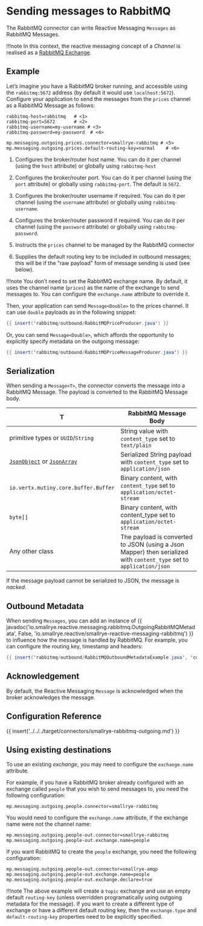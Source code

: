 # Sending messages to RabbitMQ

The RabbitMQ connector can write Reactive Messaging `Messages` as
RabbitMQ Messages.

!!!note
    In this context, the reactive messaging concept of a *Channel* is
    realised as a [RabbitMQ
    Exchange](https://www.rabbitmq.com/tutorials/amqp-concepts.html#exchanges).

## Example

Let’s imagine you have a RabbitMQ broker running, and accessible using
the `rabbitmq:5672` address (by default it would use `localhost:5672`).
Configure your application to send the messages from the `prices`
channel as a RabbitMQ Message as follows:

```
rabbitmq-host=rabbitmq   # <1>
rabbitmq-port=5672       # <2>
rabbitmq-username=my-username # <3>
rabbitmq-password=my-password  # <4>

mp.messaging.outgoing.prices.connector=smallrye-rabbitmq # <5>
mp.messaging.outgoing.prices.default-routing-key=normal    # <6>
```

1.  Configures the broker/router host name. You can do it per channel
    (using the `host` attribute) or globally using `rabbitmq-host`

2.  Configures the broker/router port. You can do it per channel (using
    the `port` attribute) or globally using `rabbitmq-port`. The default
    is `5672`.

3.  Configures the broker/router username if required. You can do it per
    channel (using the `username` attribute) or globally using
    `rabbitmq-username`.

4.  Configures the broker/router password if required. You can do it per
    channel (using the `password` attribute) or globally using
    `rabbitmq-password`.

5.  Instructs the `prices` channel to be managed by the RabbitMQ
    connector

6.  Supplies the default routing key to be included in outbound
    messages; this will be if the "raw payload" form of message sending
    is used (see below).

!!!note
    You don’t need to set the RabbitMQ exchange name. By default, it uses
    the channel name (`prices`) as the name of the exchange to send messages
    to. You can configure the `exchange.name` attribute to override it.

Then, your application can send `Message<Double>` to the prices channel.
It can use `double` payloads as in the following snippet:

``` java
{{ insert('rabbitmq/outbound/RabbitMQPriceProducer.java') }}
```

Or, you can send `Message<Double>`, which affords the opportunity to
explicitly specify metadata on the outgoing message:

``` java
{{ insert('rabbitmq/outbound/RabbitMQPriceMessageProducer.java') }}
```

## Serialization

When sending a `Message<T>`, the connector converts the message into a
RabbitMQ Message. The payload is converted to the RabbitMQ Message body.

| T                                                                                                                                                                  | RabbitMQ Message Body                                                                                                |
|--------------------------------------------------------------------------------------------------------------------------------------------------------------------|----------------------------------------------------------------------------------------------------------------------|
| primitive types or `UUID`/`String`                                                                                                                                 | String value with `content_type` set to `text/plain`                                                                 |
| [`JsonObject`](https://vertx.io/docs/apidocs/io/vertx/core/json/JsonObject.html) or [`JsonArray`](https://vertx.io/docs/apidocs/io/vertx/core/json/JsonArray.html) | Serialized String payload with `content_type` set to `application/json`                                              |
| `io.vertx.mutiny.core.buffer.Buffer`                                                                                                                               | Binary content, with `content_type` set to `application/octet-stream`                                                |
| `byte[]`                                                                                                                                                           | Binary content, with content_type set to `application/octet-stream`                                                  |
| Any other class                                                                                                                                                    | The payload is converted to JSON (using a Json Mapper) then serialized with `content_type` set to `application/json` |

If the message payload cannot be serialized to JSON, the message is
*nacked*.

## Outbound Metadata

When sending `Messages`, you can add an instance of {{ javadoc('io.smallrye.reactive.messaging.rabbitmq.OutgoingRabbitMQMetadata', False, 'io.smallrye.reactive/smallrye-reactive-messaging-rabbitmq') }}
to influence how the message is handled by RabbitMQ. For example, you
can configure the routing key, timestamp and headers:

``` java
{{ insert('rabbitmq/outbound/RabbitMQOutboundMetadataExample.java', 'code') }}
```

## Acknowledgement

By default, the Reactive Messaging `Message` is acknowledged when the
broker acknowledges the message.

## Configuration Reference

{{ insert('../../../target/connectors/smallrye-rabbitmq-outgoing.md') }}

## Using existing destinations

To use an existing *exchange*, you may need to configure the
`exchange.name` attribute.

For example, if you have a RabbitMQ broker already configured with an
exchange called `people` that you wish to send messages to, you need the
following configuration:

``` properties
mp.messaging.outgoing.people.connector=smallrye-rabbitmq
```

You would need to configure the `exchange.name` attribute, if the
exchange name were not the channel name:

``` properties
mp.messaging.outgoing.people-out.connector=smallrye-rabbitmq
mp.messaging.outgoing.people-out.exchange.name=people
```

If you want RabbitMQ to create the `people` exchange, you need the
following configuration:

``` properties
mp.messaging.outgoing.people-out.connector=smallrye-amqp
mp.messaging.outgoing.people-out.exchange.name=people
mp.messaging.outgoing.people-out.exchange.declare=true
```

!!!note
    The above example will create a `topic` exchange and use an empty
    default `routing-key` (unless overridden programatically using outgoing
    metadata for the message). If you want to create a different type of
    exchange or have a different default routing key, then the
    `exchange.type` and `default-routing-key` properties need to be
    explicitly specified.
